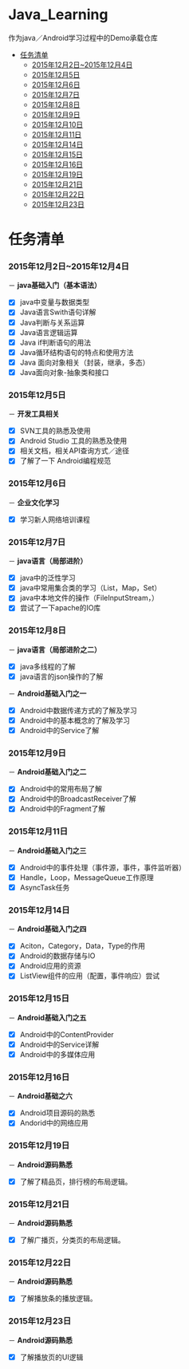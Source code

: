 ﻿# Java_Learning
作为java／Android学习过程中的Demo承载仓库


* [任务清单](#Title)
    * [2015年12月2日~2015年12月4日](#20151202)
    * [2015年12月5日](#20151205)
    * [2015年12月6日](#20151206)
    * [2015年12月7日](#20151207)
    * [2015年12月8日](#20151208)
    * [2015年12月9日](#20151209)
    * [2015年12月10日](#20151210)
    * [2015年12月11日](#20151211)
    * [2015年12月14日](#20151214)
    * [2015年12月15日](#20151215)
    * [2015年12月16日](#20151216)
    * [2015年12月19日](#20151219)
    * [2015年12月21日](#20151221)
    * [2015年12月22日](#20151222)
    * [2015年12月23日](#20151223)


# <a name="Title"/>任务清单
### <a name="20151202"/> 2015年12月2日~2015年12月4日
－ **java基础入门（基本语法）**
- [x] java中变量与数据类型
- [x] Java语言Swith语句详解
- [x] Java判断与关系运算
- [x] Java语言逻辑运算
- [x] Java if判断语句的用法
- [x] Java循环结构语句的特点和使用方法
- [x] Java 面向对象相关（封装，继承，多态）
- [x] Java面向对象-抽象类和接口

### <a name="20151205"/> 2015年12月5日
－ **开发工具相关**
- [x] SVN工具的熟悉及使用
- [x] Android Studio 工具的熟悉及使用
- [x] 相关文档，相关API查询方式／途径
- [x] 了解了一下 Android编程规范

### <a name="20151206"/> 2015年12月6日
－ **企业文化学习**
- [x] 学习新人网络培训课程

### <a name="20151207"/> 2015年12月7日
－ **java语言（局部进阶）**
- [x] java中的泛性学习
- [x] java中常用集合类的学习（List，Map，Set）
- [x] java中本地文件的操作（FileInputStream，）
- [x] 尝试了一下apache的IO库

### <a name="20151208"/> 2015年12月8日
－ **java语言（局部进阶之二）**
- [x] java多线程的了解
- [x] java语言的json操作的了解

－ **Android基础入门之一**
- [x] Android中数据传递方式的了解及学习
- [x] Android中的基本概念的了解及学习
- [x] Android中的Service了解

### <a name="20151209"/> 2015年12月9日
－ **Android基础入门之二**
- [x] Android中的常用布局了解
- [x] Android中的BroadcastReceiver了解
- [x] Android中的Fragment了解

### <a name="20151211"/> 2015年12月11日
－ **Android基础入门之三**
- [x] Android中的事件处理（事件源，事件，事件监听器）
- [x] Handle，Loop，MessageQueue工作原理
- [x] AsyncTask任务

### <a name="20151214"/> 2015年12月14日
－ **Android基础入门之四**
- [x] Aciton，Category，Data，Type的作用
- [x] Android的数据存储与IO
- [x] Android应用的资源
- [x] ListView组件的应用（配置，事件响应）尝试

### <a name="20151215"/> 2015年12月15日
－ **Android基础入门之五**
- [x] Android中的ContentProvider
- [x] Android中的Service详解
- [x] Android中的多媒体应用

### <a name="20151216"/> 2015年12月16日
－ **Android基础之六**
- [x] Android项目源码的熟悉
- [x] Andorid中的网络应用

### <a name="20151219"/> 2015年12月19日
－ **Android源码熟悉**
- [x] 了解了精品页，排行榜的布局逻辑。

### <a name="20151221"/> 2015年12月21日
－ **Android源码熟悉**
- [x] 了解广播页，分类页的布局逻辑。

### <a name="20151222"/> 2015年12月22日
－ **Android源码熟悉**
- [x] 了解播放条的播放逻辑。

### <a name="20151223"/> 2015年12月23日
－ **Android源码熟悉**
- [x] 了解播放页的UI逻辑
